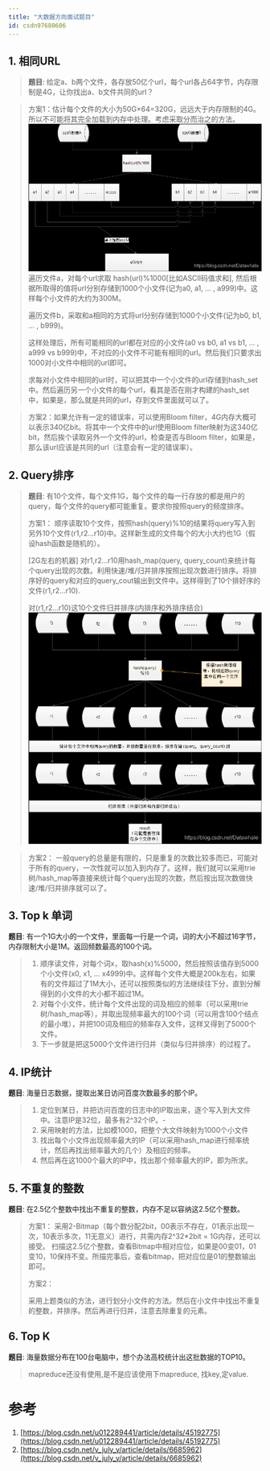 ```yaml
---
title: "大数据方向面试题目"
id: csdn97680606
---
```


## 1\. 相同URL

> **题目**: 给定a、b两个文件，各存放50亿个url，每个url各占64字节，内存限制是4G，让你找出a、b文件共同的url？

> 方案1：估计每个文件的大小为50G×64=320G，远远大于内存限制的4G。所以不可能将其完全加载到内存中处理。考虑采取分而治之的方法。
> ![在这里插入图片描述](../img/4cbeaaee623957f6a879fe384a8538c5.png)
> 遍历文件a，对每个url求取 hash(url)%1000[比如ASCII码值求和], 然后根据所取得的值将url分别存储到1000个小文件(记为a0, a1, … , a999)中。这样每个小文件的大约为300M。
> 
> 遍历文件b，采取和a相同的方式将url分别存储到1000个小文件(记为b0, b1, … , b999)。
> 
> 这样处理后，所有可能相同的url都在对应的小文件(a0 vs b0, a1 vs b1, … , a999 vs b999)中，不对应的小文件不可能有相同的url。然后我们只要求出1000对小文件中相同的url即可。
> 
> 求每对小文件中相同的url时，可以把其中一个小文件的url存储到hash_set中。然后遍历另一个小文件的每个url，看其是否在刚才构建的hash_set中，如果是，那么就是共同的url，存到文件里面就可以了。

> 方案2：如果允许有一定的错误率，可以使用Bloom filter，4G内存大概可以表示340亿bit。将其中一个文件中的url使用Bloom filter映射为这340亿bit，然后挨个读取另外一个文件的url，检查是否与Bloom filter，如果是，那么该url应该是共同的url（注意会有一定的错误率）。

## 2\. Query排序

> **题目**: 有10个文件，每个文件1G，每个文件的每一行存放的都是用户的query，每个文件的query都可能重复。要求你按照query的频度排序。
> 
> 方案1：
> 顺序读取10个文件，按照hash(query)%10的结果将query写入到另外10个文件(r1,r2…r10)中。这样新生成的文件每个的大小大约也1G（假设hash函数是随机的）。
> 
> [2G左右的机器] 对r1,r2…r10用hash_map(query, query_count)来统计每个query出现的次数。利用快速/堆/归并排序按照出现次数进行排序。将排序好的query和对应的query_cout输出到文件中。这样得到了10个排好序的文件(r1,r2…r10).
> 
> 对(r1,r2…r10)这10个文件归并排序(内排序和外排序结合)
> ![在这里插入图片描述](../img/97540d6045285958f2e06379e9871a62.png)

> 方案2：
> 一般query的总量是有限的，只是重复的次数比较多而已，可能对于所有的query，一次性就可以加入到内存了。这样，我们就可以采用trie树/hash_map等直接来统计每个query出现的次数，然后按出现次数做快速/堆/归并排序就可以了。

## 3\. Top k 单词

**题目**: 有一个1G大小的一个文件，里面每一行是一个词，词的大小不超过16字节，内存限制大小是1M。返回频数最高的100个词。

> 1.  顺序读文件，对每个词x，取hash(x)%5000，然后按照该值存到5000个小文件(x0, x1, … x4999)中。这样每个文件大概是200k左右，如果有的文件超过了1M大小，还可以按照类似的方法继续往下分，直到分解得到的小文件的大小都不超过1M。
> 2.  对每个小文件，统计每个文件出现的词及相应的频率（可以采用trie树/hash_map等），并取出现频率最大的100个词（可以用含100个结点的最小堆），并把100词及相应的频率存入文件，这样又得到了5000个文件。
> 3.  下一步就是把这5000个文件进行归并（类似与归并排序）的过程了。

## 4\. IP统计

**题目**: 海量日志数据，提取出某日访问百度次数最多的那个IP。

> 1.  定位到某日，并把访问百度的日志中的IP取出来，逐个写入到大文件中。注意IP是32位，最多有2^32个IP。-
> 2.  采用映射的方法，比如模1000，把整个大文件映射为1000个小文件
> 3.  找出每个小文件出现频率最大的IP（可以采用hash_map进行频率统计，然后再找出频率最大的几个）及相应的频率。
> 4.  然后再在这1000个最大的IP中，找出那个频率最大的IP，即为所求。

## 5\. 不重复的整数

**题目**: 在2.5亿个整数中找出不重复的整数，内存不足以容纳这2.5亿个整数。

> 方案1：
> 采用2-Bitmap（每个数分配2bit，00表示不存在，01表示出现一次，10表示多次，11无意义）进行，共需内存2^32*2bit = 1G内存，还可以接受。
> 扫描这2.5亿个整数，查看Bitmap中相对应位，如果是00变01，01变10，10保持不变。所描完事后，查看bitmap，把对应位是01的整数输出即可。
> 
> 方案2：
> 
> 采用上题类似的方法，进行划分小文件的方法。然后在小文件中找出不重复的整数，并排序。然后再进行归并，注意去除重复的元素。

## 6\. Top K

**题目**: 海量数据分布在100台电脑中，想个办法高校统计出这批数据的TOP10。

> mapreduce还没有使用,是不是应该使用下mapreduce, 找key,定value.

# 参考

1.  [https://blog.csdn.net/u012289441/article/details/45192775](https://blog.csdn.net/u012289441/article/details/45192775)
2.  [https://blog.csdn.net/v_july_v/article/details/6685962](https://blog.csdn.net/v_july_v/article/details/6685962)